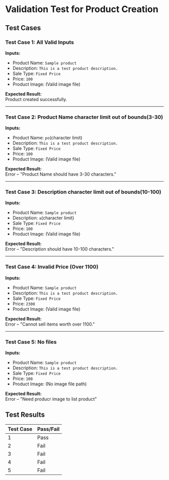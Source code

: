 # Validation Test for Product Creation

## Test Cases

### Test Case 1: All Valid Inputs

**Inputs:**
- Product Name: `Sample product`
- Description: `This is a test product description.`
- Sale Type: `Fixed Price`
- Price: `100`
- Product Image: (Valid image file)

**Expected Result:**  
Product created successfully.

---

### Test Case 2: Product Name character limit out of bounds(3-30)

**Inputs:**
- Product Name: `po`(character limit)
- Description: `This is a test product description.`
- Sale Type: `Fixed Price`
- Price: `100`
- Product Image: (Valid image file)


**Expected Result:**  
Error – "Product Name should have 3-30 characters."

---

### Test Case 3: Description character limit out of bounds(10-100)

**Inputs:**
- Product Name: `Sample product`
- Description: `a`(character limit)
- Sale Type: `Fixed Price`
- Price: `100`
- Product Image: (Valid image file)


**Expected Result:**  
Error – "Description should have 10-100 characters."

---

### Test Case 4: Invalid Price (Over 1100)

**Inputs:**
- Product Name: `Sample product`
- Description: `This is a test product description.`
- Sale Type: `Fixed Price`
- Price: `2300`
- Product Image: (Valid image file)


**Expected Result:**  
Error – "Cannot sell items worth over 1100."

---

### Test Case 5: No files

**Inputs:**
- Product Name: `Sample product`
- Description: `This is a test product description.`
- Sale Type: `Fixed Price`
- Price: `100`
- Product Image: (No image file path)


**Expected Result:**  
Error – "Need producr image to list product"

## Test Results

| Test Case | Pass/Fail |
|-----------|-----------|
| 1         |    Pass   |
| 2         |    Fail   |
| 3         |    Fail   |
| 4         |    Fail   |
| 5         |    Fail   |

